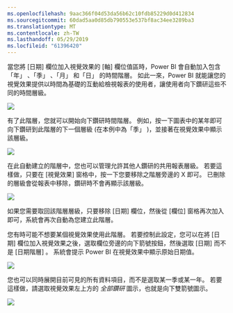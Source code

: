 ```yaml
---
ms.openlocfilehash: 9aac366f04d53da56b62c10fdb85229d0d412834
ms.sourcegitcommit: 60dad5aa0d85db790553e537bf8ac34ee3289ba3
ms.translationtype: MT
ms.contentlocale: zh-TW
ms.lasthandoff: 05/29/2019
ms.locfileid: "61396420"
---
```

當您將 [日期]  欄位加入視覺效果的 [軸]  欄位值區時，Power BI 會自動加入包含「年」  、「季」  、「月」  和「日」  的時間階層。 如此一來，Power BI 就能讓您的視覺效果提供以時間為基礎的互動給檢視報表的使用者，讓使用者向下鑽研這些不同的時間層級。

![](media/3-11g-visual-hierarchies-drilling/3-11g_1.png)

有了此階層，您就可以開始向下鑽研時間階層。 例如，按一下圖表中的某年即可向下鑽研到此階層的下一個層級 (在本例中為「季」  )，並接著在視覺效果中顯示該層級。

![](media/3-11g-visual-hierarchies-drilling/3-11g_2.png)

在此自動建立的階層中，您也可以管理允許其他人鑽研的共用報表層級。 若要這樣做，只要在 [視覺效果] 窗格中，按一下您要移除之階層旁邊的 X 即可。 已刪除的層級會從報表中移除，鑽研時不會再顯示該層級。

![](media/3-11g-visual-hierarchies-drilling/3-11g_3.png)

如果您需要取回該階層層級，只要移除 [日期]  欄位，然後從 [欄位]  窗格再次加入即可，系統會再次自動為您建立此階層。

您有時可能不想要某個視覺效果使用此階層。 若要控制此設定，您可以在將 [日期]  欄位加入視覺效果之後，選取欄位旁邊的向下箭號按鈕，然後選取 [日期]  而不是 [日期階層]  。 系統會提示 Power BI 在視覺效果中顯示原始日期值。

![](media/3-11g-visual-hierarchies-drilling/3-11g_4.png)

您也可以同時展開目前可見的所有資料項目，而不是選取某一季或某一年。 若要這樣做，請選取視覺效果左上方的 *全部鑽研* 圖示，也就是向下雙箭號圖示。

![](media/3-11g-visual-hierarchies-drilling/3-11g_5.png)


